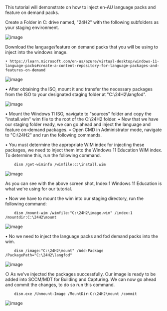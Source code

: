 This tutorial will demonstrate on how to inject en-AU language packs and feature on demand packs.

Create a Folder in C: drive named, "24H2" with the following subfolders as your staging environment. 

![image](https://github.com/user-attachments/assets/9f7b1a47-9a87-44cf-b119-07644d0f7851)

Download the language/feature on demand packs that you will be using to inject into the windows image.

	• https://learn.microsoft.com/en-us/azure/virtual-desktop/windows-11-language-packs#create-a-content-repository-for-language-packages-and-features-on-demand

![image](https://github.com/user-attachments/assets/1073865f-46f9-46ae-af42-8255e88564c9)


• After obtaining the ISO, mount it and transfer the necessary packages from the ISO to your designated staging folder at "C:\24H2\langfod".
	
![image](https://github.com/user-attachments/assets/edae8c5c-7303-447a-bf2d-c1aed1c6af6e)

	
• Mount the Windows 11 ISO, navigate to "sources" folder and copy the "install.wim" wim file to the root of the C:\24H2 folder.
		• Now that we have our staging folder ready, we can go ahead and inject the language and feature on-demand packages. 
		• Open CMD in Administrator mode, navigate to "C:\24H2\" and run the following commands.

• You must determine the appropriate WIM index for injecting these packages, we need to inject them into the Windows 11 Education WIM index. To determine this, run the following command.
		
		dism /get-wiminfo /wimfile:c:\install.wim
		
![image](https://github.com/user-attachments/assets/92048737-e842-4e94-9c42-48b5433e4620)
		
As you can see with the above screen shot, Index:1 Windows 11 Education is what we're using for our tutorial.
		
• Now we have to mount the wim into our staging directory, run the following command:
	
		dism /mount-wim /wimfile:"C:\24H2\image.wim" /index:1 /mountdir:C:\24H2\mount
		
![image](https://github.com/user-attachments/assets/f5392657-7017-459b-9dca-1a43bb3689b3)
	
• No we need to inject the language packs and fod demand packs into the wim.
		
		dism /image:"C:\24H2\mount" /Add-Package /PackagePath="C:\24H2\langfod"
		
![image](https://github.com/user-attachments/assets/07a204b0-043c-4d6e-9a80-fcb751829af2)
		
		
○ As we've injected the packages successfully. Our image is ready to be added into SCCM/MDT for Building and Capturing. We can now go ahead and commit the changes, to do so run this command.
		
		dism.exe /Unmount-Image /MountDir:C:\24H2\mount /commit
		
![image](https://github.com/user-attachments/assets/f215ce99-8b35-4281-a57d-84ee26f7fb73)

